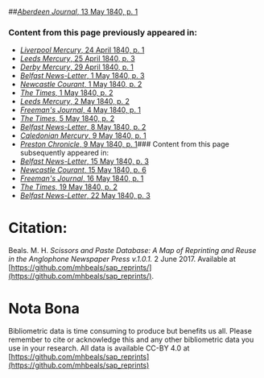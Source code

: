 ##[*Aberdeen Journal*, 13 May 1840, p. 1](https://mhbeals.github.io/sap_html/Aberdeen-Journal/Aberdeen-Journal-13-May-1840-p-1)

### Content from this page previously appeared in:
+ [*Liverpool Mercury*, 24 April 1840, p. 1](https://mhbeals.github.io/sap_html/Liverpool-Mercury/Liverpool-Mercury-24-April-1840-p-1)
+ [*Leeds Mercury*, 25 April 1840, p. 3](https://mhbeals.github.io/sap_html/Leeds-Mercury/Leeds-Mercury-25-April-1840-p-3)
+ [*Derby Mercury*, 29 April 1840, p. 1](https://mhbeals.github.io/sap_html/Derby-Mercury/Derby-Mercury-29-April-1840-p-1)
+ [*Belfast News-Letter*, 1 May 1840, p. 3](https://mhbeals.github.io/sap_html/Belfast-News-Letter/Belfast-News-Letter-1-May-1840-p-3)
+ [*Newcastle Courant*, 1 May 1840, p. 2](https://mhbeals.github.io/sap_html/Newcastle-Courant/Newcastle-Courant-1-May-1840-p-2)
+ [*The Times*, 1 May 1840, p. 2](https://mhbeals.github.io/sap_html/The-Times/The-Times-1-May-1840-p-2)
+ [*Leeds Mercury*, 2 May 1840, p. 2](https://mhbeals.github.io/sap_html/Leeds-Mercury/Leeds-Mercury-2-May-1840-p-2)
+ [*Freeman's Journal*, 4 May 1840, p. 1](https://mhbeals.github.io/sap_html/Freeman's-Journal/Freeman's-Journal-4-May-1840-p-1)
+ [*The Times*, 5 May 1840, p. 2](https://mhbeals.github.io/sap_html/The-Times/The-Times-5-May-1840-p-2)
+ [*Belfast News-Letter*, 8 May 1840, p. 2](https://mhbeals.github.io/sap_html/Belfast-News-Letter/Belfast-News-Letter-8-May-1840-p-2)
+ [*Caledonian Mercury*, 9 May 1840, p. 1](https://mhbeals.github.io/sap_html/Caledonian-Mercury/Caledonian-Mercury-9-May-1840-p-1)
+ [*Preston Chronicle*, 9 May 1840, p. 1](https://mhbeals.github.io/sap_html/Preston-Chronicle/Preston-Chronicle-9-May-1840-p-1)### Content from this page subsequently appeared in:
+ [*Belfast News-Letter*, 15 May 1840, p. 3](https://mhbeals.github.io/sap_html/Belfast-News-Letter/Belfast-News-Letter-15-May-1840-p-3)
+ [*Newcastle Courant*, 15 May 1840, p. 6](https://mhbeals.github.io/sap_html/Newcastle-Courant/Newcastle-Courant-15-May-1840-p-6)
+ [*Freeman's Journal*, 16 May 1840, p. 1](https://mhbeals.github.io/sap_html/Freeman's-Journal/Freeman's-Journal-16-May-1840-p-1)
+ [*The Times*, 19 May 1840, p. 2](https://mhbeals.github.io/sap_html/The-Times/The-Times-19-May-1840-p-2)
+ [*Belfast News-Letter*, 22 May 1840, p. 3](https://mhbeals.github.io/sap_html/Belfast-News-Letter/Belfast-News-Letter-22-May-1840-p-3)
                    
# Citation: 

Beals. M. H. *Scissors and Paste Database: A Map of Reprinting and Reuse in the Anglophone Newspaper Press v.1.0.1.* 2 June 2017. Available at [https://github.com/mhbeals/sap_reprints/](https://github.com/mhbeals/sap_reprints/). 
                    
# Nota Bona

Bibliometric data is time consuming to produce but benefits us all. Please remember to cite or acknowledge this and any other bibliometric data you use in your research. All data is available CC-BY 4.0 at [https://github.com/mhbeals/sap_reprints](https://github.com/mhbeals/sap_reprints)